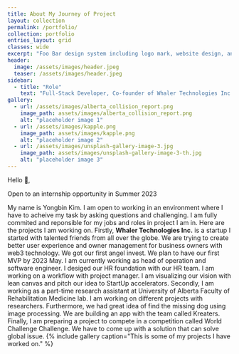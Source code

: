 ```yaml
---
title: About My Journey of Project
layout: collection
permalink: /portfolio/
collection: portfolio
entries_layout: grid
classes: wide
excerpt: "Foo Bar design system including logo mark, website design, and branding applications."
header:
  image: /assets/images/header.jpeg
  teaser: /assets/images/header.jpeg
sidebar:
  - title: "Role"
    text: "Full-Stack Developer, Co-founder of Whaler Technologies Inc."
gallery:
  - url: /assets/images/alberta_collision_report.png
    image_path: assets/images/alberta_collision_report.png
    alt: "placeholder image 1"
  - url: /assets/images/kapple.png
    image_path: assets/images/kapple.png
    alt: "placeholder image 2"
  - url: /assets/images/unsplash-gallery-image-3.jpg
    image_path: assets/images/unsplash-gallery-image-3-th.jpg
    alt: "placeholder image 3"
---
```

<!--     image: assets/images/Whaler Logo_Final.png
    image_alt: "logo" -->
Hello 👋,

Open to an internship opportunity in Summer 2023

My name is Yongbin Kim. I am open to working in an environment where I have to acheive my task by asking questions and challenging. I am fully commited and reponsible for my jobs and roles in project I am in. Here are the projects I am working on. Firstly, **Whaler Technologies Inc.** is a startup I started with talented friends from all over the globe. We are trying to create better user experience and owner management for business owners with web3 technology.
We got our first angel invest. We plan to have our first MVP by 2023 May. I am currently working as head of operation and software engineer. I desiged our HR foundation with our HR team. I am working on a workflow with project manager. I am visualizing our vision with lean canvas and pitch our idea to StartUp accelerators. 
Secondly, I am working as a part-time research assistant at University of Alberta Faculty of Rehabilitation Medicine lab. I am working on different projects with researchers. Furthermore, we had great idea of find the missing dog using image processing. We are building an app with the team called Kreaters. Finally, I am preparing a project to compete in a competition called World Challenge Challenge.
We have to come up with a solution that can solve global issue. 
{% include gallery caption="This is some of my projects I have worked on." %}


